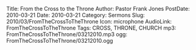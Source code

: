 Title: From the Cross to the Throne
Author: Pastor Frank Jones
PostDate: 2010-03-21
Date: 2010-03-21
Category: Sermons
Slug: 2010/03/FromTheCrossToTheThrone
Icon: microphone
AudioLink: FromTheCrossToTheThrone
Tags: CROSS, THRONE, CHURCH
mp3: FromTheCrossToTheThrone/03212010.mp3
ogg: FromTheCrossToTheThrone/03212010.ogg
